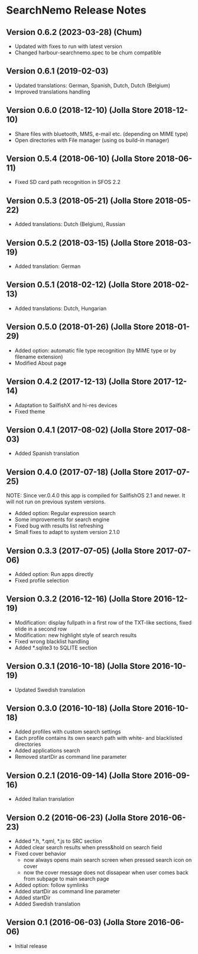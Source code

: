 
# SearchNemo Release Notes

## Version 0.6.2 (2023-03-28) (Chum)
* Updated with fixes to run with latest version
* Changed harbour-searchnemo.spec to be chum compatible

## Version 0.6.1 (2019-02-03)
* Updated translations: German, Spanish, Dutch, Dutch (Belgium)
* Improved translations handling

## Version 0.6.0 (2018-12-10) (Jolla Store 2018-12-10)
* Share files with bluetooth, MMS, e-mail etc. (depending on MIME type)
* Open directories with File manager (using os build-in manager)

## Version 0.5.4 (2018-06-10) (Jolla Store 2018-06-11)
* Fixed SD card path recognition in SFOS 2.2

## Version 0.5.3 (2018-05-21) (Jolla Store 2018-05-22)
* Added translations: Dutch (Belgium), Russian

## Version 0.5.2 (2018-03-15) (Jolla Store 2018-03-19)
* Added translation: German

## Version 0.5.1 (2018-02-12) (Jolla Store 2018-02-13)
* Added translations: Dutch, Hungarian

## Version 0.5.0 (2018-01-26) (Jolla Store 2018-01-29)
* Added option: automatic file type recognition (by MIME type or by filename extension)
* Modified About page

## Version 0.4.2 (2017-12-13) (Jolla Store 2017-12-14)
* Adaptation to SailfishX and hi-res devices
* Fixed theme

## Version 0.4.1 (2017-08-02) (Jolla Store 2017-08-03)
* Added Spanish translation

## Version 0.4.0 (2017-07-18) (Jolla Store 2017-07-25)
NOTE: Since ver.0.4.0 this app is compiled for SailfishOS 2.1 and newer. It will not run on previous system versions.

* Added option: Regular expression search
* Some improvements for search engine
* Fixed bug with results list refreshing
* Small fixes to adapt to system version 2.1.0

## Version 0.3.3 (2017-07-05) (Jolla Store 2017-07-06)
* Added option: Run apps directly
* Fixed profile selection

## Version 0.3.2 (2016-12-16) (Jolla Store 2016-12-19)
* Modification: display fullpath in a first row of the TXT-like sections, fixed elide in a second row
* Modification: new highlight style of search results
* Fixed wrong blacklist handling
* Added *.sqlite3 to SQLITE section

## Version 0.3.1 (2016-10-18) (Jolla Store 2016-10-19)
* Updated Swedish translation

## Version 0.3.0 (2016-10-18) (Jolla Store 2016-10-18)
* Added profiles with custom search settings
* Each profile contains its own search path with white- and blacklisted directories
* Added applications search
* Removed startDir as command line parameter

## Version 0.2.1 (2016-09-14) (Jolla Store 2016-09-16)
* Added Italian translation

## Version 0.2 (2016-06-23) (Jolla Store 2016-06-23)
* Added *.h, *.qml, *.js to SRC section
* Added clear search results when press&hold on search field 
* Fixed cover behavior
  * now always opens main search screen when pressed search icon on cover
  * now the cover message does not dissapear when user comes back from subpage to main search page
* Added option: follow symlinks
* Added startDir as command line parameter
* Added startDir
* Added Swedish translation

## Version 0.1 (2016-06-03) (Jolla Store 2016-06-06)
 * Initial release
